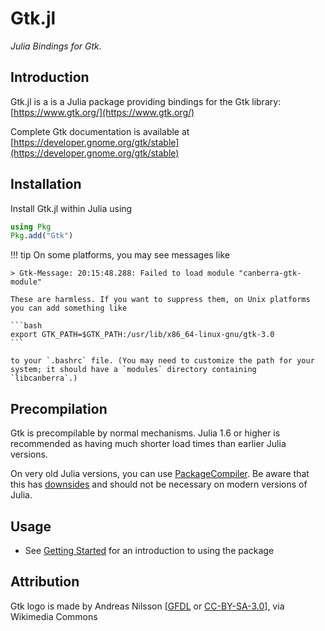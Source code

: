 # Gtk.jl

*Julia Bindings for Gtk.*

## Introduction

Gtk.jl is a is a Julia package providing bindings for the Gtk library: [https://www.gtk.org/](https://www.gtk.org/)

Complete Gtk documentation is available at [https://developer.gnome.org/gtk/stable](https://developer.gnome.org/gtk/stable)

## Installation

Install Gtk.jl within Julia using

```julia
using Pkg
Pkg.add("Gtk")
```

!!! tip
    On some platforms, you may see messages like

    > Gtk-Message: 20:15:48.288: Failed to load module "canberra-gtk-module"

    These are harmless. If you want to suppress them, on Unix platforms you can add something like

    ```bash
    export GTK_PATH=$GTK_PATH:/usr/lib/x86_64-linux-gnu/gtk-3.0
    ```

    to your `.bashrc` file. (You may need to customize the path for your system; it should have a `modules` directory containing `libcanberra`.)

## Precompilation

Gtk is precompilable by normal mechanisms. Julia 1.6 or higher is recommended as having much shorter load times than earlier Julia versions.

On very old Julia versions, you can use [PackageCompiler](https://github.com/JuliaLang/PackageCompiler.jl). Be aware that this has [downsides](https://julialang.github.io/PackageCompiler.jl/dev/sysimages/#Drawbacks-to-custom-sysimages-1) and should not be necessary on modern versions of Julia.

## Usage

  * See [Getting Started](@ref) for an introduction to using the package

## Attribution

Gtk logo is made by Andreas Nilsson [[GFDL](https://www.gnu.org/copyleft/fdl.html) or [CC-BY-SA-3.0](https://creativecommons.org/licenses/by-sa/3.0/)], via Wikimedia Commons
